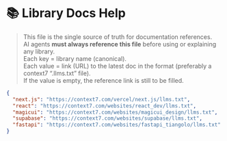 # 📚 Library Docs Help

> This file is the single source of truth for documentation references.  
> AI agents **must always reference this file** before using or explaining any library.  
> Each key = library name (canonical).  
> Each value = link (URL) to the latest doc in the format (preferably a context7 “.llms.txt” file).  
> If the value is empty, the reference link is still to be filled.

```json
{
  "next.js": "https://context7.com/vercel/next.js/llms.txt",
  "react": "https://context7.com/websites/react_dev/llms.txt",
  "magicui": "https://context7.com/websites/magicui_design/llms.txt",
  "supabase": "https://context7.com/websites/supabase/llms.txt",
  "fastapi": "https://context7.com/websites/fastapi_tiangolo/llms.txt"
}
```


